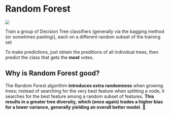 # Random Forest

<img src="https://i.stack.imgur.com/iY55n.jpg" style="zoom:80%; background-color:white">

Train a group of Decision Tree classifiers (generally via the bagging method (or sometimes pasting)), each on a different random subset of the training set


To make predictions, just obtain the preditions of all individual trees, then predict the class that gets the **most** votes.

## Why is Random Forest good?

The Random Forest algorithm **introduces extra randomness** when growing trees; instead of searching for the very best feature when splitting a node, it searches for the best feature among a random subset of features. **This results in a greater tree diversity, which (once again) trades a higher bias for a lower variance, generally yielding an overall better model.** 👏
